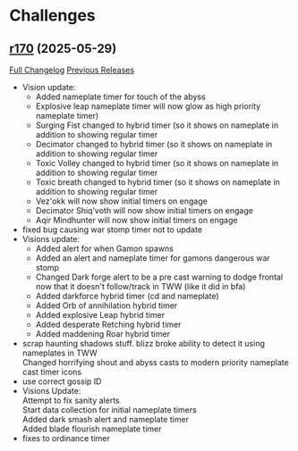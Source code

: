 # <DBM Mod> Challenges

## [r170](https://github.com/DeadlyBossMods/DBM-Challenges/tree/r170) (2025-05-29)
[Full Changelog](https://github.com/DeadlyBossMods/DBM-Challenges/compare/r169...r170) [Previous Releases](https://github.com/DeadlyBossMods/DBM-Challenges/releases)

- Vision update:  
     - Added nameplate timer for touch of the abyss  
     - Explosive leap nameplate timer will now glow as high priority nameplate timer)  
     - Surging Fist changed to hybrid timer (so it shows on nameplate in addition to showing regular timer  
     - Decimator changed to hybrid timer (so it shows on nameplate in addition to showing regular timer  
     - Toxic Volley changed to hybrid timer (so it shows on nameplate in addition to showing regular timer  
     - Toxic breath changed to hybrid timer (so it shows on nameplate in addition to showing regular timer  
     - Vez'okk will now show initial timers on engage  
     - Decimator Shiq'voth will now show initial timers on engage  
     - Aqir Mindhunter will now show initial timers on engage  
- fixed bug causing war stomp timer not to update  
- Visions update:  
     - Added alert for when Gamon spawns  
     - Added an alert and nameplate timer for gamons dangerous war stomp  
     - Changed Dark forge alert to be a pre cast warning to dodge frontal now that it doesn't follow/track in TWW (like it did in bfa)  
     - Added darkforce hybrid timer (cd and nameplate)  
     - Added Orb of annihilation hybrid timer  
     - Added explosive Leap hybrid timer  
     - Added desperate Retching hybrid timer  
     - Added maddening Roar hybrid timer  
- scrap haunting shadows stuff. blizz broke ability to detect it using nameplates in TWW  
    Changed horrifying shout and abyss casts to modern priority nameplate cast timer icons  
- use correct gossip ID  
- Visions Update:  
    Attempt to fix sanity alerts  
    Start data collection for initial nameplate timers  
    Added dark smash alert and nameplate timer  
    Added blade flourish nameplate timer  
- fixes to ordinance timer  
